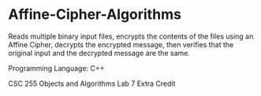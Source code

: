 # Affine-Cipher-Algorithms
 Reads multiple binary input files, encrypts the contents of the files using an Affine Cipher, decrypts the encrypted message, then verifies that the original input and the decrypted message are the same. 
 
 Programming Language: C++

CSC 255 Objects and Algorithms Lab 7 Extra Credit
